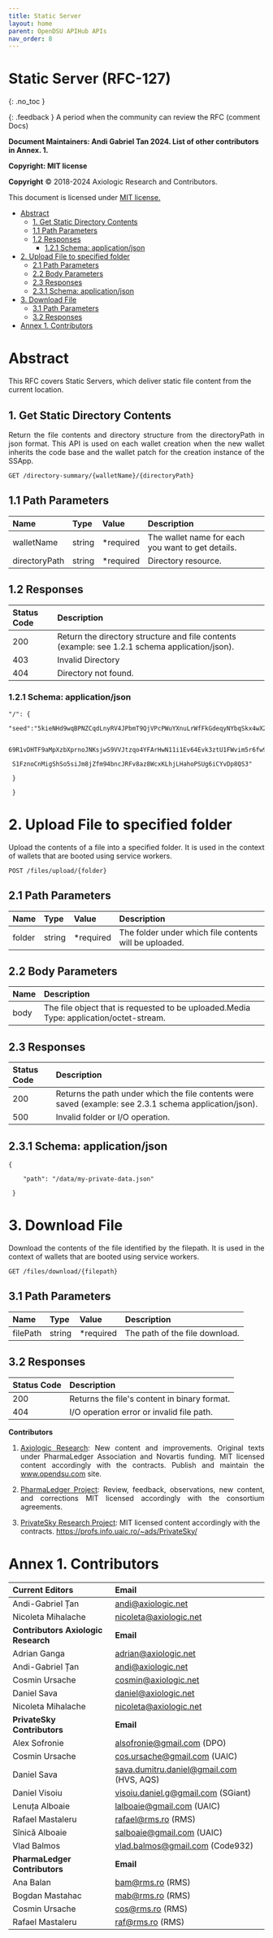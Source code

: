 ```yaml
---
title: Static Server 
layout: home
parent: OpenDSU APIHub APIs
nav_order: 8
---
```



# **Static Server (RFC-127)**
{: .no_toc }

{: .feedback }
A period when the community can review the RFC (comment Docs)

**Document Maintainers: Andi Gabriel Tan 2024. List of other contributors in Annex. 1.**

**Copyright: MIT license**

 **Copyright** © 2018-2024 Axiologic Research and Contributors.

This document is licensed under [MIT license.](https://en.wikipedia.org/wiki/MIT_License)



<!-- TOC -->
* [Abstract](#abstract)
  * [1. Get Static Directory Contents](#1-get-static-directory-contents)
  * [1.1 Path Parameters](#11-path-parameters)
  * [1.2 Responses](#12-responses)
    * [1.2.1 Schema: application/json](#121-schema-applicationjson)
* [2. Upload File to specified folder](#2-upload-file-to-specified-folder)
  * [2.1 Path Parameters](#21-path-parameters)
  * [2.2 Body Parameters](#22-body-parameters)
  * [2.3 Responses](#23-responses)
  * [2.3.1 Schema: application/json](#231-schema-applicationjson)
* [3. Download File](#3-download-file)
  * [3.1 Path Parameters](#31-path-parameters)
  * [3.2  Responses](#32--responses)
* [Annex 1. Contributors](#annex-1-contributors)
<!-- TOC -->



# Abstract

This RFC covers Static Servers, which deliver static file content from the current location.


## 1. Get Static Directory Contents

<p style='text-align: justify;'>Return the file contents and directory structure from the directoryPath in json format. This API is used on each wallet creation when the new wallet inherits the code base and the wallet patch for the creation instance of the SSApp.</p>
	

    GET /directory-summary/{walletName}/{directoryPath}



## 1.1 Path Parameters


| **Name**      | **Type** | **Value** | **Description**                                   |
|:--------------|:---------|:----------|:--------------------------------------------------|
| walletName    | string   | *required | The wallet name for each you want to get details. |
| directoryPath | string   | *required | Directory resource.                               |



## 1.2 Responses


| **Status Code** | **Description**                                                                                |
|:----------------|:-----------------------------------------------------------------------------------------------|
| 200             | Return the directory structure and file contents (example: see 1.2.1 schema application/json). |
| 403             | Invalid Directory                                                                              |
| 404             | Directory not found.                                                                           |



### 1.2.1 Schema: application/json

    "/": {

    "seed":"5kieNHd9wqBPNZCqdLnyRV4JPbmT9QjVPcPWuYXnuLrWfFkGdeqyNYbqSkx4wX23gp2

     69R1vDHTF9aMpXzbXprnoJNKsjwS9VVJtzqo4YFArHwN11i1Ev64Evk3ztU1FWvim5r6fw9rcb4P

     S1FznoCnMigShSo5siJm8jZfm94bncJRFv8az8WcxKLhjLHahoPSUg6iCYvDp8QS3"

     }

     }



# 2. Upload File to specified folder

<p style='text-align: justify;'>Upload the contents of a file into a specified folder. It is used in the context of wallets that are booted using service workers.</p>
	

    POST /files/upload/{folder}




## 2.1 Path Parameters


| **Name** | **Type** | **Value** | **Description**                                        |
|:---------|:---------|:----------|:-------------------------------------------------------|
| folder   | string   | *required | The folder under which file contents will be uploaded. |




## 2.2 Body Parameters

| Name | Description                                                                           |
|:-----|:--------------------------------------------------------------------------------------|
| body | The file object that is requested to be uploaded.Media Type: application/octet-stream.|



## 2.3 Responses


| **Status Code** | **Description**                                                                                           |
|:----------------|:----------------------------------------------------------------------------------------------------------|
| 200             | Returns the path under which the file contents were saved (example:  see  2.3.1 schema application/json). |
| 500             | Invalid folder or I/O operation.                                                                          |



## 2.3.1 Schema: application/json

    {

        "path": "/data/my-private-data.json"

     } 


# 3. Download File

<p style='text-align: justify;'>Download the contents of the file identified by the filepath. It is used in the context of wallets that are booted using service workers.</p>
	

    GET /files/download/{filepath}



## 3.1 Path Parameters


| **Name** | **Type** | **Value** | **Description**                |
|:---------|:---------|:----------|:-------------------------------|
| filePath | string   | *required | The path of the file download. |



## 3.2  Responses


| **Status Code** | **Description**                              |
|:----------------|:---------------------------------------------|
| 200             | Returns the file's content in binary format. |
| 404             | I/O operation error or invalid file path.    |



**Contributors**


1. <p style='text-align: justify;'><a href="www.axiologic.net">Axiologic Research</a>: New content and improvements. Original texts under PharmaLedger Association and Novartis funding. MIT licensed content accordingly with the contracts. Publish and maintain the <a href="www.opendsu.com">www.opendsu.com</a> site.

2. <p style='text-align: justify;'><a href="www.pharmaledger.eu">PharmaLedger Project</a>: Review, feedback, observations, new content, and corrections MIT licensed accordingly with the consortium agreements.

3. <a href="www.privatesky.xyz">PrivateSky Research Project</a>: MIT licensed content accordingly with the contracts. https://profs.info.uaic.ro/~ads/PrivateSky/




# Annex 1. Contributors

| **Current Editors**                                | **Email**                                                                     |
|:---------------------------------------------------|:------------------------------------------------------------------------------|
| Andi-Gabriel Țan                                   | andi@axiologic.net                                                            |
| Nicoleta Mihalache                                 | nicoleta@axiologic.net                                                        |
| **Contributors Axiologic Research**                | **Email**                                                                     |
| Adrian Ganga                                       | adrian@axiologic.net                                                          |
| Andi-Gabriel Țan                                   | andi@axiologic.net                                                            |
| Cosmin Ursache                                     | cosmin@axiologic.net                                                          |
| Daniel Sava                                        | daniel@axiologic.net                                                          |
| Nicoleta Mihalache                                 | nicoleta@axiologic.net                                                        |
| **PrivateSky Contributors**                        | **Email**                                                                     |
| Alex Sofronie                                      | alsofronie@gmail.com (DPO)                                                    |
| Cosmin Ursache                                     | cos.ursache@gmail.com (UAIC)                                                  |
| Daniel Sava                                        | sava.dumitru.daniel@gmail.com (HVS, AQS)                                      |
| Daniel Visoiu                                      | visoiu.daniel.g@gmail.com (SGiant)                                            |
| Lenuța Alboaie                                     | lalboaie@gmail.com (UAIC)                                                     |
| Rafael Mastaleru                                   | rafael@rms.ro (RMS)                                                           |
| Sînică Alboaie                                     | salboaie@gmail.com (UAIC)                                                     |
| Vlad Balmos                                        | vlad.balmos@gmail.com (Code932)                                               |
| **PharmaLedger Contributors**                      | **Email**                                                                     |
| Ana Balan                                          | bam@rms.ro (RMS)                                                              |
| Bogdan Mastahac                                    | mab@rms.ro (RMS)                                                              |
| Cosmin Ursache                                     | cos@rms.ro (RMS)                                                              |
| Rafael Mastaleru                                   | raf@rms.ro (RMS)                                                              |
